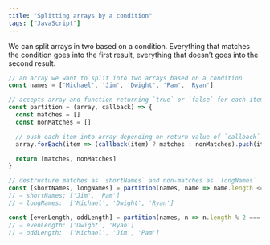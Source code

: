 ```yaml
---
title: "Splitting arrays by a condition"
tags: ["JavaScript"]
---
```

We can split arrays in two based on a condition. Everything that matches the condition goes into the first result, everything that doesn’t goes into the second result.

```js
// an array we want to split into two arrays based on a condition
const names = ['Michael', 'Jim', 'Dwight', 'Pam', 'Ryan']

// accepts array and function returning `true` or `false` for each item
const partition = (array, callback) => {
  const matches = []
  const nonMatches = []

  // push each item into array depending on return value of `callback`
  array.forEach(item => (callback(item) ? matches : nonMatches).push(item))

  return [matches, nonMatches]
}

// destructure matches as `shortNames` and non-matches as `longNames`
const [shortNames, longNames] = partition(names, name => name.length <= 3)
// ⇒ shortNames: ['Jim', 'Pam']
// ⇒ longNames:  ['Michael', 'Dwight', 'Ryan']

const [evenLength, oddLength] = partition(names, n => n.length % 2 === 0)
// ⇒ evenLength: ['Dwight', 'Ryan']
// ⇒ oddLength:  ['Michael', 'Jim', 'Pam']
```
